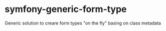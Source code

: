 # symfony-generic-form-type
Generic solution to creare form types "on the fly" basing on class metadata
